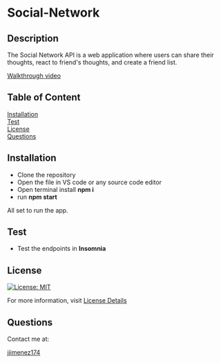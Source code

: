 # Social-Network

## Description

The Social Network API is a web application where users can share their thoughts, react to friend's thoughts, and create a friend list. 

[Walkthrough video](https://drive.google.com/file/d/1cChhW_3xEuJMUHSZlI_RAEzr644CPj4Z/view?usp=sharing)

## Table of Content

[Installation](#installation)  
[Test](#test)  
[License](#license)   
[Questions](#questions)

## Installation

- Clone the repository
- Open the file in VS code or any source code editor
- Open terminal install <b>npm i</b>
- run <b>npm start</b>

All set to run the app.

## Test

- Test the endpoints in <b>Insomnia</b>

## License

[![License: MIT](https://img.shields.io/badge/License-MIT-yellow.svg)](https://opensource.org/licenses/MIT)

For more information, visit [License Details](https://opensource.org/license/MIT)

## Questions

Contact me at:

[jjimenez174](https://github.com/jjimenez174)
